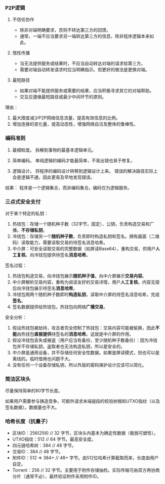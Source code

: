### P2P逻辑

1. 不信任协作
    - 除非对端明确要求，否则不转达第三方的回馈。
    - 通常，一端不应当要求另一端转达第三方的信息，除非程序逻辑本来如此。

2. 惰性传播
    - 当无法提供服务或结果时，不应当自动转达对端的请求给第三方。
    - 需要对端自动转发请求时应当明确指示。但更好的做法是更换对端。

3. 最短路径
    - 如果对端不能提供服务或需要的结果，应当积极寻求其它的对端帮助。
    - 交互应遵循最短路径或最少中间环节的原则。

理由：
1. 最大限度减少P2P网络信息流量，提高有效信息的比例。
2. 增加连接的变化量，提高动态性，增强网络自洽及整体的鲁棒性。



### 编码准则

1. 最细粒度。
    拆解到事物的最基本逻辑单元。

2. 简单编码。
    单纯逻辑的编码才能最简单，不易出错也易于修复。

3. 逻辑设计。
    将程序的编码设计转移到逻辑设计上来。
    错误的解决路径实际上会是逻辑不通，因此更易及早地发现错误。

结果：
程序是一个逻辑集合，而非编码集合。编码仅为逻辑服务。



### 三点式安全支付

对于某个特定的私钥：

1. 热钱包：存储一个随机种子数（32字节，固定）、公钥，负责构造交易和广播。**不存储私钥**。
2. 冷钱包：存储另一个**随机种子数**，负责即时构造私钥和签名。拥有画面（二维码）读取能力，需要读取交易的待签名消息哈希。
3. 中介屏：可安全读取交易的完整数据（如屏读Base64），重构交易，供用户**人工复核**。向冷钱包提供待签名**消息哈希**。

签名过程：

1. 热钱包构造交易，向冷钱包展示**随机种子值**，向中介屏展示**交易内容**。
2. 中介屏解析交易内容，重构为阅读友好的交易详情，用户**人工复核**。内容无错后向冷钱包展示待签名**消息哈希**。
3. 冷钱包用两个随机种子数即时**构造私钥**，读取中介屏的待签名消息哈希，完成**签名**。
4. 签名数据提供给热钱包，热钱包向网络**广播交易**。

安全分析：

1. 假设热钱包被劫持，攻击者完全控制了热钱包：交易内容可能被偷换，因此**不能**由热钱包**直接提供**待签名的**消息哈希**。这就是中介屏的作用。
2. 假设冷钱包丢失或被盗（用户应当有备份，至少随机种子数备份）：因为冷钱包并不存储私钥，盗取者也无法构造私钥，所以是安全的。
3. 中介屏是通用设备，并不存储任何安全性数据。如果是屏读模式，则也可以是离线的。临时借用也问题不大。
4. 没有任何一个设备存储私钥，所以外层的密码保护设计应该可以简化。



<!-- @2025.0402. -->

### 简洁区块头

尽量保持简单的80字节长度。

如果用户需要参与铸造竞争，可额外请求末端链段的校验树根和UTXO指纹（以及签名数据）。数据量也不大。



<!-- @2025.0403 -->

### 哈希长度（抗量子）

- 区块ID：256(256)      // 32 字节，区块头内基本为确定性数据（极弱可塑性）。
- UTXO指纹：512         // 64 字节。最高安全度。
- 四元链哈希树：384     // 48 字节。
- 交易ID：384           // 48 字节。
- 附件ID：512 => 384+   // 48+ 字节。由512位哈希计算截取而来，长度由用户自定。
- Torrent：256          // 32 字节。主要用于附件存储抽检。实际传输可由双方再协商分片（通常不必），最终验证附件采用附件ID。
